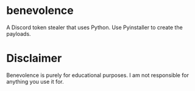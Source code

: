 # benevolence

A Discord token stealer that uses Python. Use Pyinstaller to create the payloads.

# Disclaimer

Benevolence is purely for educational purposes. I am not responsible for anything you use it for.
